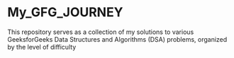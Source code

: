 # My_GFG_JOURNEY
This repository serves as a collection of my solutions to various GeeksforGeeks Data Structures and Algorithms (DSA) problems, organized by the level of difficulty

